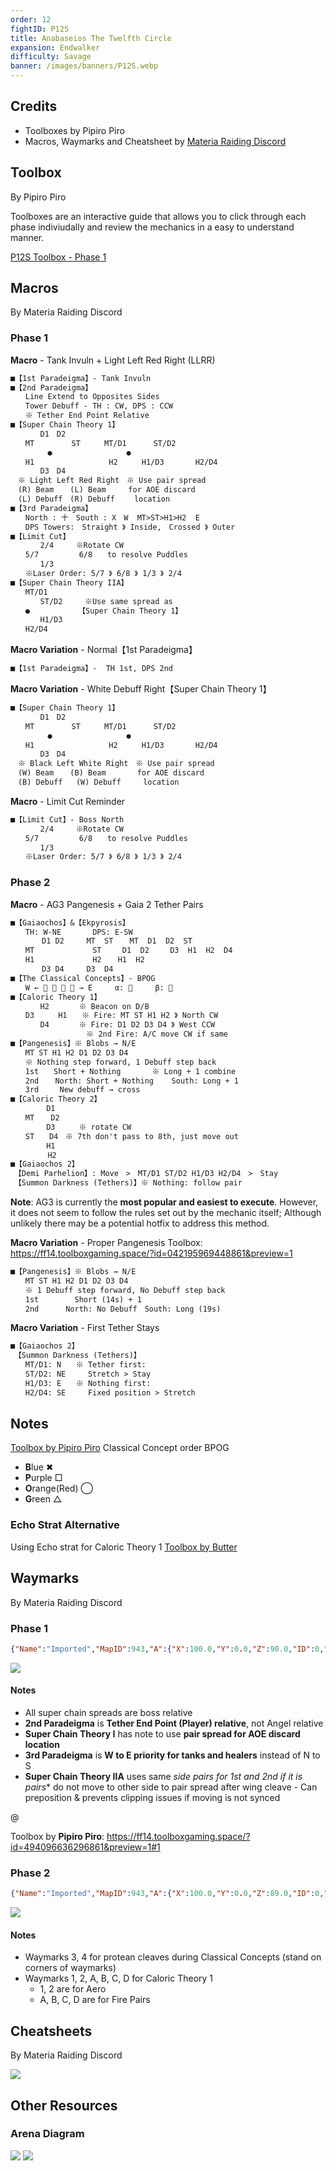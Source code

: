 ```yaml
---
order: 12
fightID: P12S
title: Anabaseios The Twelfth Circle
expansion: Endwalker
difficulty: Savage
banner: /images/banners/P12S.webp
---
```

## Credits
- Toolboxes by Pipiro Piro
- Macros, Waymarks and Cheatsheet by [Materia Raiding Discord](https://discord.gg/EySn5dRj65)

## Toolbox
By Pipiro Piro

Toolboxes are an interactive guide that allows you to click through each phase indiviudally and review the mechanics in a easy to understand manner.

[P12S Toolbox - Phase 1](https://ff14.toolboxgaming.space/?id=494096636296861&preview=1)

## Macros
By Materia Raiding Discord

### Phase 1
**Macro** - Tank Invuln + Light Left Red Right (LLRR)
```markdown
■【1st Paradeigma】- Tank Invuln
■【2nd Paradeigma】
　　Line Extend to Opposites Sides
　　Tower Debuff - TH : CW, DPS : CCW
　　※ Tether End Point Relative
■【Super Chain Theory 1】
　　　　D1　D2
　　MT　　　　　ST　　  MT/D1      ST/D2
　　　　　●　　　　　　　　　　●
　　H1   　            H2　　  H1/D3       H2/D4
　　　　D3　D4
　※ Light Left Red Right　※ Use pair spread
　(R) Beam　  (L) Beam　　　for AOE discard
　(L) Debuff　(R) Debuff　　 location
■【3rd Paradeigma】
　　North : 十　South : X　W  MT>ST>H1>H2  E
　　DPS Towers:　Straight 》 Inside,　Crossed 》 Outer
■【Limit Cut】
　　　　2/4　　　※Rotate CW
　　5/7         6/8　　to resolve Puddles
　　　　1/3
　　※Laser Order: 5/7 》 6/8 》 1/3 》 2/4
■【Super Chain Theory IIA】
　　MT/D1
　　　　ST/D2　　　※Use same spread as
　　●　　　　　　　【Super Chain Theory 1】
　　　　H1/D3
　　H2/D4
```

**Macro Variation** - Normal【1st Paradeigma】
```markdown
■【1st Paradeigma】-  TH 1st, DPS 2nd
```

**Macro Variation** - White Debuff Right【Super Chain Theory 1】
```markdown
■【Super Chain Theory 1】
　　　　D1　D2
　　MT　　　　　ST　　  MT/D1      ST/D2
　　　　　●　　　　　　　　　　●
　　H1   　            H2　　  H1/D3       H2/D4
　　　　D3　D4
　※ Black Left White Right　※ Use pair spread
　(W) Beam　  (B) Beam　　　  for AOE discard
　(B) Debuff   (W) Debuff　　　location
```

**Macro** - Limit Cut Reminder
```markdown
■【Limit Cut】- Boss North
　　　　2/4　　　※Rotate CW
　　5/7         6/8　　to resolve Puddles
　　　　1/3
　　※Laser Order: 5/7 》 6/8 》 1/3 》 2/4
```

### Phase 2
**Macro** - AG3 Pangenesis + Gaia 2 Tether Pairs
```markdown
■【Gaiaochos】&【Ekpyrosis】
　　TH: W-NE       DPS: E-SW
　　　  D1 D2　　　MT  ST　  MT  D1  D2  ST
　　MT             ST　   D1  D2　   D3  H1  H2  D4
　　H1             H2　  H1  H2　
　　　  D3 D4　　　D3  D4　
■【The Classical Concepts】- BPOG
　　W ←     → E     α:      β: 
■【Caloric Theory 1】
　　　　H2　　　　※ Beacon on D/B
　　D3  　　H1　　※ Fire: MT ST H1 H2 》 North CW
　　　　D4　　　　※ Fire: D1 D2 D3 D4 》 West CCW
　　　　　　　　　  ※ 2nd Fire: A/C move CW if same
■【Pangenesis】※ Blobs → N/E
　　MT ST H1 H2 D1 D2 D3 D4
　　※ Nothing step forward, 1 Debuff step back
　　1st　　Short + Nothing       ※ Long + 1 combine
　　2nd　  North: Short + Nothing    South: Long + 1
　　3rd　   New debuff → cross
■【Caloric Theory 2】
　　　   D1
　　MT　  D2
　　　   D3　  　※ rotate CW
　　ST　　D4　※ 7th don't pass to 8th, just move out
　　　   H1
　　　　　H2
■【Gaiaochos 2】
　【Demi Parhelion】: Move　>　MT/D1 ST/D2 H1/D3 H2/D4　>　Stay
　【Summon Darkness (Tethers)】※ Nothing: follow pair
```

**Note**: AG3 is currently the **most popular and easiest to execute**. However, it does not seem to follow the rules set out by the mechanic itself; Although unlikely there may be a potential hotfix to address this method.

**Macro Variation** - Proper Pangenesis
Toolbox: https://ff14.toolboxgaming.space/?id=042195969448861&preview=1
```markdown
■【Pangenesis】※ Blobs → N/E
　　MT ST H1 H2 D1 D2 D3 D4
　　※ 1 Debuff step forward, No Debuff step back
　　1st        Short (14s) + 1       
　　2nd      North: No Debuff　South: Long (19s)
```

**Macro Variation** - First Tether Stays
```markdown
■【Gaiaochos 2】
　【Summon Darkness (Tethers)】
　　MT/D1: N　　※ Tether first: 
　　ST/D2: NE　　　Stretch > Stay
　　H1/D3: E　　※ Nothing first: 
　　H2/D4: SE　　　Fixed position > Stretch
```

## Notes
[Toolbox by Pipiro Piro](https://ff14.toolboxgaming.space/?id=810190013697861&preview=1)
Classical Concept order BPOG
- **B**lue ✖
- **P**urple □
- **O**range(Red) ◯
- **G**reen △

### Echo Strat Alternative
Using Echo strat for Caloric Theory 1
[Toolbox by Butter](https://ff14.toolboxgaming.space/?id=712093599166861&preview=1)

## Waymarks
By Materia Raiding Discord

### Phase 1
```json
{"Name":"Imported","MapID":943,"A":{"X":100.0,"Y":0.0,"Z":90.0,"ID":0,"Active":true},"B":{"X":110.0,"Y":0.0,"Z":100.0,"ID":1,"Active":true},"C":{"X":100.0,"Y":0.0,"Z":110.0,"ID":2,"Active":true},"D":{"X":90.0,"Y":0.0,"Z":100.0,"ID":3,"Active":true},"One":{"X":110.0,"Y":0.0,"Z":90.0,"ID":4,"Active":true},"Two":{"X":110.0,"Y":0.0,"Z":110.0,"ID":5,"Active":true},"Three":{"X":90.0,"Y":0.0,"Z":110.0,"ID":6,"Active":true},"Four":{"X":90.0,"Y":0.0,"Z":90.0,"ID":7,"Active":true}}
```
![](/images/archive/p12s-1-waymarks.webp)

#### Notes
- All super chain spreads are boss relative
- **2nd Paradeigma** is **Tether End Point (Player) relative**, not Angel relative
- **Super Chain Theory I** has note to use **pair spread for AOE discard location**
- **3rd Paradeigma** is **W to E priority for tanks and healers** instead of N to S
- **Super Chain Theory IIA** uses same *side pairs for 1st and 2nd if it is pairs** do not move to other side to pair spread after wing cleave - Can preposition & prevents clipping issues if moving is not synced

@[](https://youtu.be/bSVZDAiFVyU)

Toolbox by **Pipiro Piro**: https://ff14.toolboxgaming.space/?id=494096636296861&preview=1#1 

### Phase 2
```json
{"Name":"Imported","MapID":943,"A":{"X":100.0,"Y":0.0,"Z":89.0,"ID":0,"Active":true},"B":{"X":104.0,"Y":0.0,"Z":93.0,"ID":1,"Active":true},"C":{"X":100.0,"Y":0.0,"Z":97.0,"ID":2,"Active":true},"D":{"X":96.0,"Y":0.0,"Z":93.0,"ID":3,"Active":true},"One":{"X":87.0,"Y":0.0,"Z":93.0,"ID":4,"Active":true},"Two":{"X":113.0,"Y":0.0,"Z":93.0,"ID":5,"Active":true},"Three":{"X":92.0,"Y":0.0,"Z":92.0,"ID":6,"Active":true},"Four":{"X":108.0,"Y":0.0,"Z":92.0,"ID":7,"Active":true}}
```
![](/images/archive/p12s-2-waymarks.webp)

#### Notes
- Waymarks 3, 4 for protean cleaves during Classical Concepts (stand on corners of waymarks)
- Waymarks 1, 2, A, B, C, D for Caloric Theory 1
    - 1, 2 are for Aero
    - A, B, C, D are for Fire Pairs



## Cheatsheets
By Materia Raiding Discord

![](https://github.com/The-Seat-of-Namazu/namazu.tools/assets/85346345/e1b9dc50-12e9-46a7-af4f-71320dd0540b)

## Other Resources 
### Arena Diagram
![](https://github.com/materiaraiding/materiaraiding-old/assets/85346345/c7856579-c5a9-400e-924c-76724c826c55)
![](https://github.com/materiaraiding/materiaraiding-old/assets/85346345/006e4b56-9057-4861-9f1e-cea7344be9f5)
